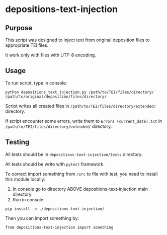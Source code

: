 # depositions-text-injection
## Purpose
This script was designed to inject text from original deposition files to appropriate TEI files. 

It work only with files with UTF-8 encoding.

## Usage
To run script, type in console:
```
python depositions_text_injection.py /path/to/TEI/files/directory/ /path/to/original/deposition/files/directory/
```
Script writes all created files in `/path/to/TEI/files/directory/extended/` directory.

If script encounter some errors, write them to `Errors (current_date).txt` in `/path/to/TEI/files/directory/extended/` directory.

## Testing
All tests should be in `depositions-text-injection/tests` directory.

All tests should be write with `pytest` framework.

To correct import something from `/src` to file with test, you need to install this module locally:
1. In console go to directory ABOVE depositions-text-injection main directory.
2. Run in console:
```
pip install -e ./depositions-text-injection/
```
Then you can import something by:
```
from depositions-text-injection import something
```
